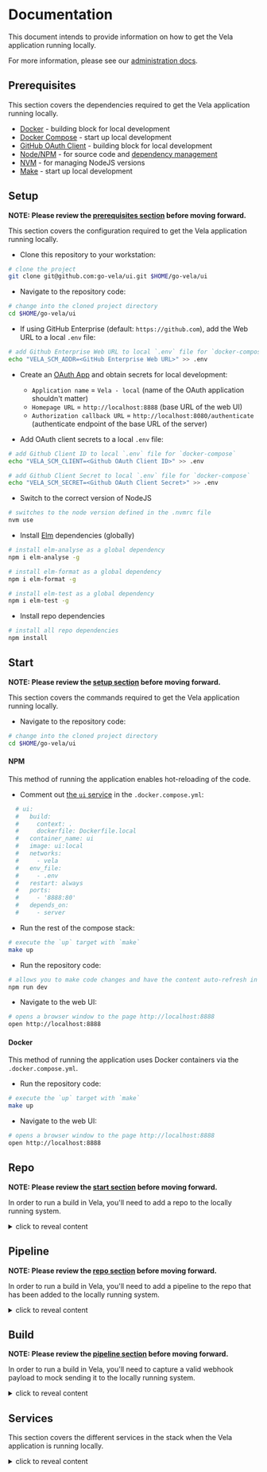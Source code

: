 # Documentation

This document intends to provide information on how to get the Vela application running locally.

For more information, please see our [administration docs](https://go-vela.github.io/docs/administration/).

## Prerequisites

This section covers the dependencies required to get the Vela application running locally.

* [Docker](https://docs.docker.com/install/) - building block for local development
* [Docker Compose](https://docs.docker.com/compose/install/) - start up local development
* [GitHub OAuth Client](https://developer.github.com/apps/building-oauth-apps/creating-an-oauth-app/) - building block for local development
* [Node/NPM](https://nodejs.org/en/download/) - for source code and [dependency management](https://nodejs.org/en/knowledge/getting-started/npm/what-is-npm/)
* [NVM](https://github.com/nvm-sh/nvm/blob/master/README.md#installing-and-updating) - for managing NodeJS versions
* [Make](https://www.gnu.org/software/make/) - start up local development

## Setup

**NOTE: Please review the [prerequisites section](#prerequisites) before moving forward.**

This section covers the configuration required to get the Vela application running locally.

* Clone this repository to your workstation:

```bash
# clone the project
git clone git@github.com:go-vela/ui.git $HOME/go-vela/ui
```

* Navigate to the repository code:

```bash
# change into the cloned project directory
cd $HOME/go-vela/ui
```

* If using GitHub Enterprise (default: `https://github.com`), add the Web URL to a local `.env` file:

```bash
# add Github Enterprise Web URL to local `.env` file for `docker-compose`
echo "VELA_SCM_ADDR=<GitHub Enterprise Web URL>" >> .env
```

* Create an [OAuth App](https://developer.github.com/apps/building-oauth-apps/creating-an-oauth-app/) and obtain secrets for local development:
  * `Application name` = `Vela - local` (name of the OAuth application shouldn't matter)
  * `Homepage URL` = `http://localhost:8888` (base URL of the web UI)
  * `Authorization callback URL` = `http://localhost:8080/authenticate` (authenticate endpoint of the base URL of the server)

* Add OAuth client secrets to a local `.env` file:

```bash
# add Github Client ID to local `.env` file for `docker-compose`
echo "VELA_SCM_CLIENT=<Github OAuth Client ID>" >> .env

# add Github Client Secret to local `.env` file for `docker-compose`
echo "VELA_SCM_SECRET=<Github OAuth Client Secret>" >> .env
```

* Switch to the correct version of NodeJS

```bash
# switches to the node version defined in the .nvmrc file
nvm use
```

* Install [Elm](https://elm-lang.org/) dependencies (globally)

```bash
# install elm-analyse as a global dependency
npm i elm-analyse -g

# install elm-format as a global dependency
npm i elm-format -g

# install elm-test as a global dependency
npm i elm-test -g
```

* Install repo dependencies

```bash
# install all repo dependencies
npm install
```

## Start

**NOTE: Please review the [setup section](#setup) before moving forward.**

This section covers the commands required to get the Vela application running locally.

* Navigate to the repository code:

```bash
# change into the cloned project directory
cd $HOME/go-vela/ui
```

#### NPM

This method of running the application enables hot-reloading of the code.

* Comment out [the `ui` service](/docker-compose.yml#L9-L25) in the `.docker.compose.yml`:

```yaml
  # ui:
  #   build:
  #     context: .
  #     dockerfile: Dockerfile.local
  #   container_name: ui
  #   image: ui:local
  #   networks:
  #     - vela
  #   env_file:
  #     - .env
  #   restart: always
  #   ports:
  #     - '8888:80'
  #   depends_on:
  #     - server
```

* Run the rest of the compose stack:

```bash
# execute the `up` target with `make`
make up
```

* Run the repository code:

```bash
# allows you to make code changes and have the content auto-refresh in the browser
npm run dev
```

* Navigate to the web UI:

```bash
# opens a browser window to the page http://localhost:8888
open http://localhost:8888
```

#### Docker

This method of running the application uses Docker containers via the `.docker.compose.yml`.

* Run the repository code:

```bash
# execute the `up` target with `make`
make up
```

* Navigate to the web UI:

```bash
# opens a browser window to the page http://localhost:8888
open http://localhost:8888
```

## Repo

**NOTE: Please review the [start section](#start) before moving forward.**

In order to run a build in Vela, you'll need to add a repo to the locally running system.

<details><summary>click to reveal content</summary>
<p>

1. Navigate to the `Source Repositories` page @ http://localhost:8888/account/source-repos
   * For convenience, you can reference our documentation to [learn how to enable a repo](https://go-vela.github.io/docs/usage/enable_repo/).

2. Click the blue drop-down arrow on the left side next to the org that contains the repo you want to enable.

3. Find the repo you want to enable in the drop-down list and click the blue `Enable` button on the right side.
   * You should receive a `success` message telling you `<org>/<repo> enabled.`

4. Click the blue `View` button to navigate directly to the repo.
   * You should be redirected to http://localhost:8888/<org>/<repo>

</p>
</details>

## Pipeline

**NOTE: Please review the [repo section](#repo) before moving forward.**

In order to run a build in Vela, you'll need to add a pipeline to the repo that has been added to the locally running system.

<details><summary>click to reveal content</summary>
<p>

1. Create a Vela [pipeline](https://go-vela.github.io/docs/tour/) to define a workflow for Vela to run.
   * For convenience, you can reference our documentation to use [one of our example pipelines](https://go-vela.github.io/docs/usage/examples/).

2. Add the pipeline to the repo that was enabled above.

</p>
</details>

## Build

**NOTE: Please review the [pipeline section](#pipeline) before moving forward.**

In order to run a build in Vela, you'll need to capture a valid webhook payload to mock sending it to the locally running system.

<details><summary>click to reveal content</summary>
<p>

1. Review GitHub's [documentation on webhooks](https://developer.github.com/webhooks/)

2. Find the [recent delivery](https://developer.github.com/webhooks/testing/#listing-recent-deliveries) for the pipeline that was added to your repo.

3. Create a request locally for http://localhost:8080/webhook and replicate all parts from the recent delivery.
   * You should use whatever tool feels most comfortable and natural to you (`curl`, `Postman`, `Insomnia` etc.).
   * You should replicate all the request headers and the request body from the recent delivery.

4. Send the request and navigate directly to the repo (http://localhost:8888/<org>/<repo>) to watch the build run live.

</p>
</details>

## Services

This section covers the different services in the stack when the Vela application is running locally.

<details><summary>click to reveal content</summary>
<p>

### Server

The `server` Docker compose service hosts the Vela server and API.

Known as the brains of the Vela application, this service is responsible for managing the state of application resources.

This includes managing resources in the system (repositories, users etc.) and storing resource data in the database.

Additionally, the server responds to event-driven requests (webhooks) which creates new builds to run on a worker.

For more information, please review [the official documentation](https://go-vela.github.io/docs/administration/server/).

### Worker

The `worker` Docker compose service hosts the Vela build daemon.

Known as the brawn of the Vela application, this service is responsible for managing the state of build resources.

This includes pulling the build, provided by the server, from the queue to be run.

For more information, please review [the official documentation](https://go-vela.github.io/docs/administration/worker/).

### UI

The `ui` Docker compose service hosts the Vela UI.

Known as the user interface for the Vela application, often referred to as the Vela UI, this service provides a means for utilizing and interacting with the Vela platform.

The Vela UI aims to provide users with an easy-to-use toolbox that supplies most of the functionality necessary for managing, investigating, and successfully troubleshooting Vela pipelines.

For more information, please review [the official documentation](https://go-vela.github.io/docs/administration/ui/).

### Redis

The `redis` Docker compose service hosts the Redis database.

This component is used for publishing builds to a FIFO queue.

For more information, please review [the official documentation](https://redis.io/).

### Postgres

The `postgres` Docker compose service hosts the Postgresql database.

This component is used for storing data at rest.

For more information, please review [the official documentation](https://www.postgresql.org/).

### Vault

The `vault` Docker compose service hosts the HashiCorp Vault instance.

This component is used for storing sensitive data like secrets.

For more information, please review [the official documentation](https://www.vaultproject.io/).

</p>
</details>
